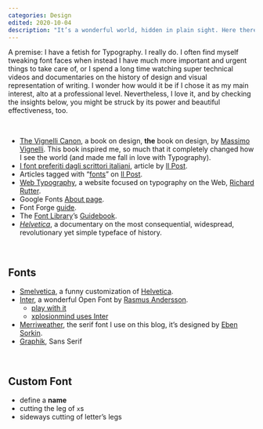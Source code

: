 ```yaml
---
categories: Design
edited: 2020-10-04
description: "It’s a wonderful world, hidden in plain sight. Here there are some resources for inspiration and study."
---
```

A premise: I have a fetish for Typography. I really do. I often find myself tweaking font faces when instead I have much more important and urgent things to take care of, or I spend a long time watching super technical videos and documentaries on the history of design and visual representation of writing. I wonder how would it be if I chose it as my main interest, alto at a professional level. Nevertheless, I love it, and by checking the insights below, you might be struck by its power and beautiful effectiveness, too.

<br>

- <a href="http://vignelli.com" rel="noopener noreferrer" target="_blank">The Vignelli Canon</a>, a book on design, **the** book on design, by <a href="https://ilpost.it" rel="noopener noreferrer" target="_blank">Massimo Vignelli</a>. This book inspired me, so much that it completely changed how I see the world (and made me fall in love with Typography).
- <a href="https://www.ilpost.it/2020/02/09/font-preferiti-scrittori-italiani/" rel="noopener noreferrer" target="_blank">I font preferiti dagli scrittori italiani</a>, article by <a href="https://ilpost.it" rel="noopener noreferrer" target="_blank">Il Post</a>.
- Articles tagged with “<a href="https://www.ilpost.it/tag/font/" rel="noopener noreferrer" target="_blank">fonts</a>” on <a href="https://ilpost.it" rel="noopener noreferrer" target="_blank">Il Post</a>.
- <a href="http://webtypography.net/" rel="noopener noreferrer" target="_blank">Web Typography</a>, a website focused on typography on the Web, <a href="http://clagnut.com/" rel="noopener noreferrer" target="_blank">Richard Rutter</a>.
- Google Fonts <a href="https://fonts.google.com/about" rel="noopener noreferrer" target="_blank">About page</a>.
- Font Forge <a href="http://designwithfontforge.com/en-US/index.html" rel="noopener noreferrer" target="_blank">guide</a>.
- The <a href="https://fontlibrary.org/" rel="noopener noreferrer" target="_blank">Font Library</a>’s <a href="https://fontlibrary.org/en/guidebook" rel="noopener noreferrer" target="_blank">Guidebook</a>.
- [*Helvetica*](https://www.imdb.com/title/tt0847817/), a documentary on the most consequential, widespread, revolutionary yet simple typeface of history.

<br>

## Fonts

- <a href="http://tholman.com/post/smelvetica" rel="noopener noreferrer" target="_blank">Smelvetica</a>, a funny customization of <a href="https://en.wikipedia.org/wiki/Helvetica" rel="noopener noreferrer" target="_blank">Helvetica</a>.
- <a href="https://rsms.me/inter" rel="noopener noreferrer" target="_blank">Inter</a>, a wonderful Open Font by <a href="https://rsms.me/about/" rel="noopener noreferrer" target="_blank">Rasmus Andersson</a>.
	- [play with it](https://rsms.me/inter/lab/)
	- [xplosionmind uses Inter](/genesi#tipografia)
- [Merriweather](https://github.com/SorkinType/Merriweather), the serif font I use on this blog, it’s designed by [Eben Sorkin](http://sorkintype.com/about.html).
- [Graphik](https://commercialtype.com/catalog/graphik), Sans Serif

<br>

## Custom Font

- define a **name**
- cutting the leg of `x`s
- sideways cutting of letter’s legs
